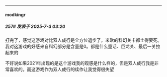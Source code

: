 ﻿
*****

####  modkingr  
##### 257#       发表于 2025-7-3 03:20

打完了，感觉这游戏对比双人成行是全方位退步了。米欧的科幻关卡都土得要死。我对这游戏的好感来自科幻部分是含量是0。都是什么童话、巨龙关、最后一关拉起来的

不好说如果2021年出现的是这个游戏我的观感是什么样的，但是双人成行我是非常喜欢的。而这游戏作为双人成行的续作让我觉得很失望

